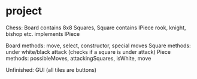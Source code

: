 # project

Chess:
Board contains 8x8 Squares, Square contains IPiece
  rook, knight, bishop etc. implements IPiece
  
 Board methods: move, select, constructor, special moves
 Square methods: under white/black attack (checks if a square is under attack)
 Piece methods: possibleMoves, attackingSquares, isWhite, move
 
 Unfinished:
GUI (all tiles are buttons)
